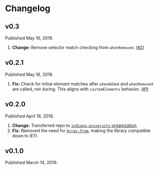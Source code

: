 # Changelog

## v0.3

Published May 16, 2019.

1. **Change:** Remove selector match checking from `whenRemoved`. ([#2](https://github.com/indiana-university/when-elements/issues/2))

## v0.2.1

Published May 16, 2019.

1. **Fix:** Check for initial element matches after `whenAdded` and `whenRemoved` are called, not during. This aligns with `customElements` behavior. ([#1](https://github.com/indiana-university/when-elements/issues/1))

## v0.2.0

Published April 16, 2019.

1. **Change:** Transferred repo to [`indiana-university` organization](https://github.com/indiana-university).
2. **Fix:** Removed the need for [`Array.from`](https://developer.mozilla.org/en-US/docs/Web/JavaScript/Reference/Global_Objects/Array/from), making the library compatible down to IE11.

## v0.1.0

Published March 14, 2019.

